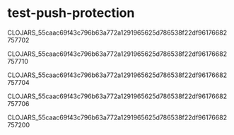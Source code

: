 # test-push-protection

CLOJARS_55caac69f43c796b63a772a1291965625d786538f22df96176682757702

CLOJARS_55caac69f43c796b63a772a1291965625d786538f22df96176682757710

CLOJARS_55caac69f43c796b63a772a1291965625d786538f22df96176682757704

CLOJARS_55caac69f43c796b63a772a1291965625d786538f22df96176682757706

CLOJARS_55caac69f43c796b63a772a1291965625d786538f22df96176682757200
